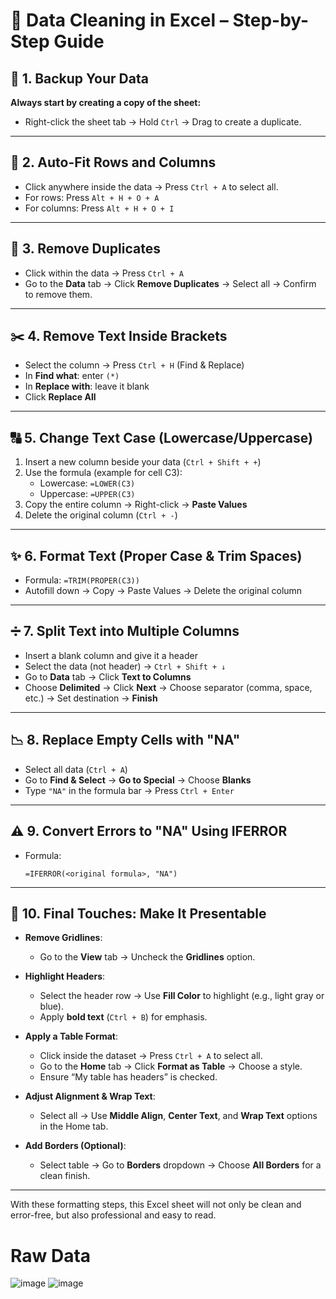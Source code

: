 # 🧹 Data Cleaning in Excel – Step-by-Step Guide

## 📄 1. Backup Your Data
**Always start by creating a copy of the sheet:**
- Right-click the sheet tab → Hold `Ctrl` → Drag to create a duplicate.

---

## 🧱 2. Auto-Fit Rows and Columns
- Click anywhere inside the data → Press `Ctrl + A` to select all.
- For rows: Press `Alt + H + O + A`  
- For columns: Press `Alt + H + O + I`

---

## 🔁 3. Remove Duplicates
- Click within the data → Press `Ctrl + A`  
- Go to the **Data** tab → Click **Remove Duplicates** → Select all → Confirm to remove them.

---

## ✂️ 4. Remove Text Inside Brackets
- Select the column → Press `Ctrl + H` (Find & Replace)
- In **Find what**: enter `(*)`  
- In **Replace with**: leave it blank  
- Click **Replace All**

---

## 🔠 5. Change Text Case (Lowercase/Uppercase)
1. Insert a new column beside your data (`Ctrl + Shift + +`)
2. Use the formula (example for cell C3):  
   - Lowercase: `=LOWER(C3)`
   - Uppercase: `=UPPER(C3)`
3. Copy the entire column → Right-click → **Paste Values**
4. Delete the original column (`Ctrl + -`)

---

## ✨ 6. Format Text (Proper Case & Trim Spaces)
- Formula: `=TRIM(PROPER(C3))`
- Autofill down → Copy → Paste Values → Delete the original column

---

## ➗ 7. Split Text into Multiple Columns
- Insert a blank column and give it a header
- Select the data (not header) → `Ctrl + Shift + ↓`
- Go to **Data** tab → Click **Text to Columns**
- Choose **Delimited** → Click **Next** → Choose separator (comma, space, etc.) → Set destination → **Finish**

---

## 📉 8. Replace Empty Cells with "NA"
- Select all data (`Ctrl + A`)
- Go to **Find & Select** → **Go to Special** → Choose **Blanks**
- Type `"NA"` in the formula bar → Press `Ctrl + Enter`

---

## ⚠️ 9. Convert Errors to "NA" Using IFERROR
- Formula:  
  ```excel
  =IFERROR(<original formula>, "NA")

---

## 🧾 10. Final Touches: Make It Presentable

- **Remove Gridlines**:
  - Go to the **View** tab → Uncheck the **Gridlines** option.

- **Highlight Headers**:
  - Select the header row → Use **Fill Color** to highlight (e.g., light gray or blue).
  - Apply **bold text** (`Ctrl + B`) for emphasis.

- **Apply a Table Format**:
  - Click inside the dataset → Press `Ctrl + A` to select all.
  - Go to the **Home** tab → Click **Format as Table** → Choose a style.
  - Ensure “My table has headers” is checked.

- **Adjust Alignment & Wrap Text**:
  - Select all → Use **Middle Align**, **Center Text**, and **Wrap Text** options in the Home tab.

- **Add Borders (Optional)**:
  - Select table → Go to **Borders** dropdown → Choose **All Borders** for a clean finish.

---

With these formatting steps, this Excel sheet will not only be clean and error-free, but also professional and easy to read.

# Raw Data
![image](https://github.com/user-attachments/assets/55bbcbec-4115-4cec-b5e9-ed06777e8b61)
![image](https://github.com/user-attachments/assets/55bbcbec-4115-4cec-b5e9-ed06777e8b61)



